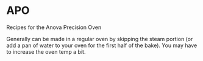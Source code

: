 # APO
Recipes for the Anova Precision Oven

Generally can be made in a regular oven by skipping the steam portion (or add a pan of water to your oven for the first half of the bake). You may have to increase the oven temp a bit.
